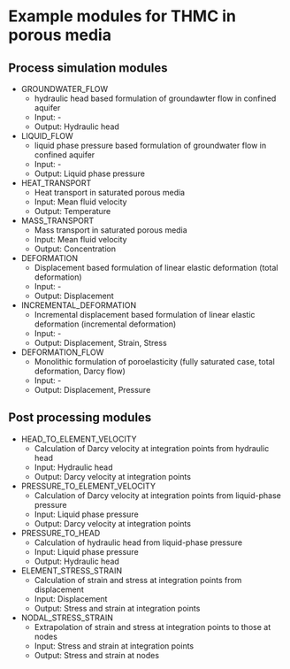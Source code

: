 # Example modules for THMC in porous media

## Process simulation modules
- GROUNDWATER_FLOW
  - hydraulic head based formulation of groundawter flow in confined aquifer
  - Input: -
  - Output: Hydraulic head
- LIQUID_FLOW
  - liquid phase pressure based formulation of groundwater flow in confined aquifer
  - Input: -
  - Output: Liquid phase pressure
- HEAT_TRANSPORT
  - Heat transport in saturated porous media
  - Input: Mean fluid velocity
  - Output: Temperature
- MASS_TRANSPORT
  - Mass transport in saturated porous media
  - Input: Mean fluid velocity
  - Output: Concentration
- DEFORMATION
  - Displacement based formulation of linear elastic deformation (total deformation)
  - Input: -
  - Output: Displacement
- INCREMENTAL_DEFORMATION
  - Incremental displacement based formulation of linear elastic deformation (incremental deformation)
  - Input: -
  - Output: Displacement, Strain, Stress
- DEFORMATION_FLOW
  - Monolithic formulation of poroelasticity (fully saturated case, total deformation, Darcy flow)
  - Input: -
  - Output: Displacement, Pressure

## Post processing modules
- HEAD_TO_ELEMENT_VELOCITY
  - Calculation of Darcy velocity at integration points from hydraulic head
  - Input: Hydraulic head
  - Output: Darcy velocity at integration points
- PRESSURE_TO_ELEMENT_VELOCITY
  - Calculation of Darcy velocity at integration points from liquid-phase pressure
  - Input: Liquid phase pressure
  - Output: Darcy velocity at integration points
- PRESSURE_TO_HEAD
  - Calculation of hydraulic head from liquid-phase pressure
  - Input: Liquid phase pressure
  - Output: Hydraulic head
- ELEMENT_STRESS_STRAIN
  - Calculation of strain and stress at integration points from displacement
  - Input: Displacement
  - Output: Stress and strain at integration points
- NODAL_STRESS_STRAIN
  - Extrapolation of strain and stress at integration points to those at nodes
  - Input: Stress and strain at integration points
  - Output: Stress and strain at nodes
